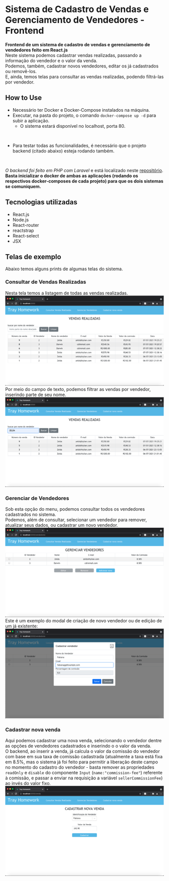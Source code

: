 # Sistema de Cadastro de Vendas e Gerenciamento de Vendedores - Frontend

**Frontend de um sistema de cadastro de vendas e gerenciamento de vendedores feito em React.js**<br>
Neste sistema podemos cadastrar vendas realizadas, passando a informação do vendedor e o valor da venda.<br>
Podemos, também, cadastrar novos vendedores, editar os já cadastrados ou removê-los.<br>
E, ainda, temos telas para consultar as vendas realizadas, podendo filtrá-las por vendedor.<br>

## How to Use

- Necessário ter Docker e Docker-Compose instalados na máquina.
- Executar, na pasta do projeto, o comando `docker-compose up -d` para subir a aplicação.
    - O sistema estará disponível no localhost, porta 80.
<br>

- Para testar todas as funcionalidades, é necessário que o projeto backend (citado abaixo) esteja rodando também.

<br>

*O backend foi feito em PHP com Laravel* e está localizado neste [repositório](https://github.com/fabygiacomini/sales-backend). <br>
**Basta inicializar o docker de ambas as aplicações (rodando os respectivos docker-composes de cada projeto) para que os dois sistemas se comuniquem.**
<br>

## Tecnologias utilizadas
- React.js
- Node.js
- React-router
- reactstrap
- React-select
- JSX

## Telas de exemplo
Abaixo temos alguns prints de algumas telas do sistema.
<br>

### Consultar de Vendas Realizadas
Nesta tela temos a listagem de todas as vendas realizadas.<br>
![](anexos/1.consulta-vendas.png)
Por meio do campo de texto, podemos filtrar as vendas por vendedor, inserindo parte de seu nome.<br>
![](anexos/2.consulta-vendas-por-vendedor.png)
<br>

### Gerenciar de Vendedores
Sob esta opção do menu, podemos consultar todos os vendedores cadastrados no sistema.<br>
Podemos, além de consultar, selecionar um vendedor para remover, atualizar seus dados, ou cadastrar um novo vendedor.<br>
![](anexos/3.consulta-vendedores.png)
Este é um exemplo do modal de criação de novo vendedor ou de edição de um já existente:
![](anexos/4.criacao-novo-vendedor-edicao.png)

### Cadastrar nova venda
Aqui podemos cadastrar uma nova venda, selecionando o vendedor dentre as opções de vendedores cadastrados e inserindo o o valor da venda.<br>
O backend, ao inserir a venda, já calcula o valor da comissão do vendedor com base em sua taxa de comissão cadastrada (atualmente a taxa está fixa em 8.5%, mas o sistema já foi feito para permitir a liberação deste campo no momento do cadastro do vendedor - basta remover as propriedades `readOnly` e `disable` do componente `Input` (`name:"commission-fee"`) referente à comissão, e passar a enviar na requisição a variável `sellerCommissionFee`) ao invés do valor fixo.<br>
![](anexos/5.cadastro-nova-venda.png)
